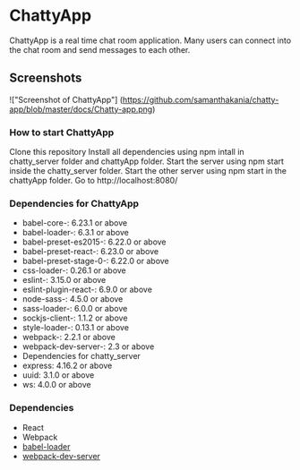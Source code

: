 ChattyApp
=====================

ChattyApp is a real time chat room application. Many users can connect into the chat room and send messages to each other.


## Screenshots
!["Screenshot of ChattyApp"] (https://github.com/samanthakania/chatty-app/blob/master/docs/Chatty-app.png)


### How to start ChattyApp
Clone this repository
Install all dependencies using npm intall in chatty_server folder and chattyApp folder.
Start the server using npm start inside the chatty_server folder.
Start the other server using npm start in the chattyApp folder.
Go to http://localhost:8080/

### Dependencies for ChattyApp
- babel-core-: 6.23.1 or above
- babel-loader-: 6.3.1 or above
- babel-preset-es2015-: 6.22.0 or above
- babel-preset-react-: 6.23.0 or above
- babel-preset-stage-0-: 6.22.0 or above
- css-loader-: 0.26.1 or above
- eslint-: 3.15.0 or above
- eslint-plugin-react-: 6.9.0 or above
- node-sass-: 4.5.0 or above
- sass-loader-: 6.0.0 or above
- sockjs-client-: 1.1.2 or above
- style-loader-: 0.13.1 or above
- webpack-: 2.2.1 or above
- webpack-dev-server-: 2.3 or above
- Dependencies for chatty_server
- express: 4.16.2 or above
- uuid: 3.1.0 or above
- ws: 4.0.0 or above

### Dependencies

* React
* Webpack
* [babel-loader](https://github.com/babel/babel-loader)
* [webpack-dev-server](https://github.com/webpack/webpack-dev-server)
